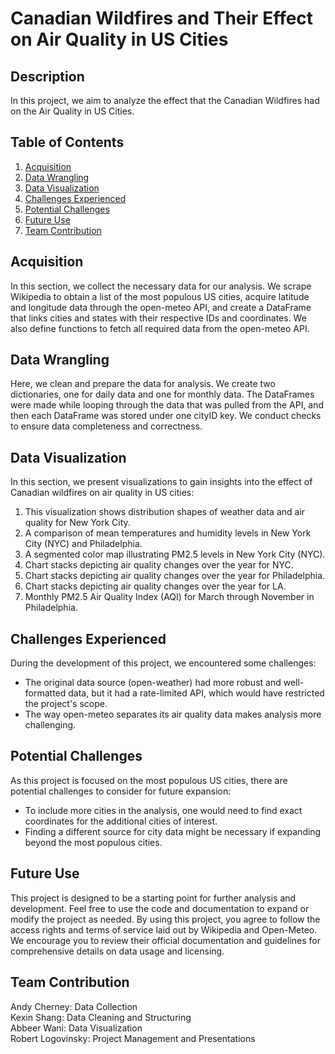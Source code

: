 # Canadian Wildfires and Their Effect on Air Quality in US Cities

## Description
In this project, we aim to analyze the effect that the Canadian Wildfires had on the Air Quality in US Cities.

## Table of Contents
1. [Acquisition](#acquisition)
2. [Data Wrangling](#data-wrangling)
3. [Data Visualization](#data-visualization)
4. [Challenges Experienced](#challenges-experienced)
5. [Potential Challenges](#potential-challenges)
6. [Future Use](#future-use)
7. [Team Contribution](#team-contribution)

## Acquisition
In this section, we collect the necessary data for our analysis. We scrape Wikipedia to obtain a list of the most populous US cities, acquire latitude and longitude data through the open-meteo API, and create a DataFrame that links cities and states with their respective IDs and coordinates. We also define functions to fetch all required data from the open-meteo API.

## Data Wrangling
Here, we clean and prepare the data for analysis. We create two dictionaries, one for daily data and one for monthly data. The DataFrames were made while looping through the data that was pulled from the API, and then each DataFrame was stored under one cityID key. We conduct checks to ensure data completeness and correctness.

## Data Visualization
In this section, we present visualizations to gain insights into the effect of Canadian wildfires on air quality in US cities:

1. This visualization shows distribution shapes of weather data and air quality for New York City.
2. A comparison of mean temperatures and humidity levels in New York City (NYC) and Philadelphia.
3. A segmented color map illustrating PM2.5 levels in New York City (NYC).
4. Chart stacks depicting air quality changes over the year for NYC.
5. Chart stacks depicting air quality changes over the year for Philadelphia.
6. Chart stacks depicting air quality changes over the year for LA.
7. Monthly PM2.5 Air Quality Index (AQI) for March through November in Philadelphia.

## Challenges Experienced
During the development of this project, we encountered some challenges:
- The original data source (open-weather) had more robust and well-formatted data, but it had a rate-limited API, which would have restricted the project's scope.
- The way open-meteo separates its air quality data makes analysis more challenging.

## Potential Challenges
As this project is focused on the most populous US cities, there are potential challenges to consider for future expansion:
- To include more cities in the analysis, one would need to find exact coordinates for the additional cities of interest.
- Finding a different source for city data might be necessary if expanding beyond the most populous cities.

## Future Use
This project is designed to be a starting point for further analysis and development. Feel free to use the code and documentation to expand or modify the project as needed. By using this project, you agree to follow the access rights and terms of service laid out by Wikipedia and Open-Meteo. We encourage you to review their official documentation and guidelines for comprehensive details on data usage and licensing.

## Team Contribution
Andy Cherney: Data Collection  
Kexin Shang:  Data Cleaning and Structuring  
Abbeer Wani: Data Visualization  
Robert Logovinsky: Project Management and Presentations
